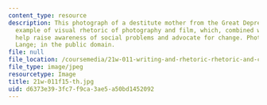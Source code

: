 ```yaml
---
content_type: resource
description: This photograph of a destitute mother from the Great Depression is an
  example of visual rhetoric of photography and film, which, combined with print media,
  help raise awareness of social problems and advocate for change. Photograph by Dorothea
  Lange; in the public domain.
file: null
file_location: /coursemedia/21w-011-writing-and-rhetoric-rhetoric-and-contemporary-issues-fall-2015/d6373e393fc7f9ca3ae5a50bd1452092_21w-011f15-th.jpg
file_type: image/jpeg
resourcetype: Image
title: 21w-011f15-th.jpg
uid: d6373e39-3fc7-f9ca-3ae5-a50bd1452092
---
```

